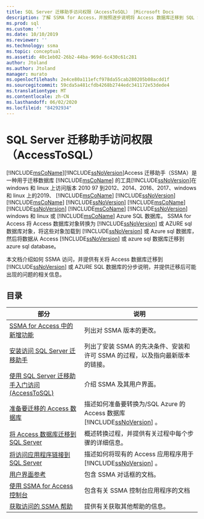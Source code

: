```yaml
---
title: SQL Server 迁移助手访问权限（AccessToSQL） |Microsoft Docs
description: 了解 SSMA for Access，并按照逐步说明将 Access 数据库迁移到 SQL Server 或 Azure SQL 数据库。
ms.prod: sql
ms.custom: ''
ms.date: 10/10/2019
ms.reviewer: ''
ms.technology: ssma
ms.topic: conceptual
ms.assetid: 40c1eb02-26b2-44ba-969d-6c430c61c281
author: Jtoland
ms.author: Jtoland
manager: murato
ms.openlocfilehash: 2e4ce80a111efcf978da55cab280205b08acdd1f
ms.sourcegitcommit: 59cda5a481cfdb4268b2744edc341172e53dede4
ms.translationtype: MT
ms.contentlocale: zh-CN
ms.lasthandoff: 06/02/2020
ms.locfileid: "84292934"
---
```

# <a name="sql-server-migration-assistant-for-access-accesstosql"></a>SQL Server 迁移助手访问权限（AccessToSQL）

[!INCLUDE[msCoName](../../includes/msconame_md.md)][!INCLUDE[ssNoVersion](../../includes/ssnoversion-md.md)]Access 迁移助手（SSMA）是一种用于迁移数据库 [!INCLUDE[msCoName](../../includes/msconame_md.md)] 的工具[!INCLUDE[ssNoVersion](../../includes/ssnoversion-md.md)]在 windows 和 linux 上访问版本 2010 97 到2012、2014、2016、2017、windows 和 linux 上的2019、 [!INCLUDE[msCoName](../../includes/msconame_md.md)] [!INCLUDE[ssNoVersion](../../includes/ssnoversion-md.md)] [!INCLUDE[msCoName](../../includes/msconame_md.md)] [!INCLUDE[ssNoVersion](../../includes/ssnoversion-md.md)] [!INCLUDE[msCoName](../../includes/msconame_md.md)] [!INCLUDE[ssNoVersion](../../includes/ssnoversion-md.md)] [!INCLUDE[msCoName](../../includes/msconame_md.md)] [!INCLUDE[ssNoVersion](../../includes/ssnoversion-md.md)] windows 和 linux 或 [!INCLUDE[msCoName](../../includes/msconame_md.md)] Azure SQL 数据库。 SSMA for Access 将 Access 数据库对象转换为 [!INCLUDE[ssNoVersion](../../includes/ssnoversion-md.md)] 或 AZURE sql 数据库对象，将这些对象加载到 [!INCLUDE[ssNoVersion](../../includes/ssnoversion-md.md)] 或 Azure sql 数据库，然后将数据从 Access [!INCLUDE[ssNoVersion](../../includes/ssnoversion-md.md)] 或 azure sql 数据库迁移到 azure sql database。
  
本文档介绍如何 SSMA 访问，并提供有关将 Access 数据库迁移到 [!INCLUDE[ssNoVersion](../../includes/ssnoversion-md.md)] 或 AZURE SQL 数据库的分步说明，并提供迁移后可能出现的问题的相关信息。  
  
## <a name="contents"></a>目录  
  
|部分|说明|
|-----------|---------------|
|[SSMA for Access 中的新增功能](https://msdn.microsoft.com/a24d3fc0-6911-4bfa-828a-197abf222e02)|列出对 SSMA 版本的更改。|  
|[安装访问 SQL Server 迁移助手](installing-sql-server-migration-assistant-for-access-accesstosql.md)|列出了安装 SSMA 的先决条件、安装和许可 SSMA 的过程，以及指向最新版本的链接。|  
|[使用 SQL Server 迁移助手入门访问 &#40;AccessToSQL&#41;](../../ssma/access/getting-started-with-sql-server-migration-assistant-for-access-accesstosql.md)|介绍 SSMA 及其用户界面。|  
|[准备要迁移的 Access 数据库](preparing-access-databases-for-migration-accesstosql.md)|描述如何准备要转换为/SQL Azure 的 Access 数据库 [!INCLUDE[ssNoVersion](../../includes/ssnoversion-md.md)] 。|  
|[将 Access 数据库迁移到 SQL Server](migrating-access-databases-to-sql-server-azure-sql-db-accesstosql.md)|概述转换过程，并提供有关过程中每个步骤的详细信息。|  
|[将访问应用程序链接到 SQL Server](linking-access-applications-to-sql-server-azure-sql-db-accesstosql.md)|描述如何将现有的 Access 应用程序用于 [!INCLUDE[ssNoVersion](../../includes/ssnoversion-md.md)] 。|  
|[用户界面参考](user-interface-reference-accesstosql.md)|包含 SSMA 对话框的文档。|  
|[使用 SSMA for Access 控制台](working-with-ssma-for-access-console-accesstosql.md)|包含有关 SSMA 控制台应用程序的文档|  
|[获取访问的 SSMA 帮助](https://go.microsoft.com/fwlink/?LinkID=708538&clcid=0x409)|提供有关获取其他帮助的信息。|  
